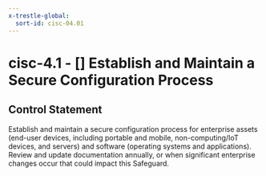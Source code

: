 ```yaml
---
x-trestle-global:
  sort-id: cisc-04.01
---
```


# cisc-4.1 - \[\] Establish and Maintain a Secure Configuration Process

## Control Statement

Establish and maintain a secure configuration process for enterprise assets (end-user devices, including portable and mobile, non-computing/IoT devices, and servers) and software (operating systems and applications). Review and update documentation annually, or when significant enterprise changes occur that could impact this Safeguard.
